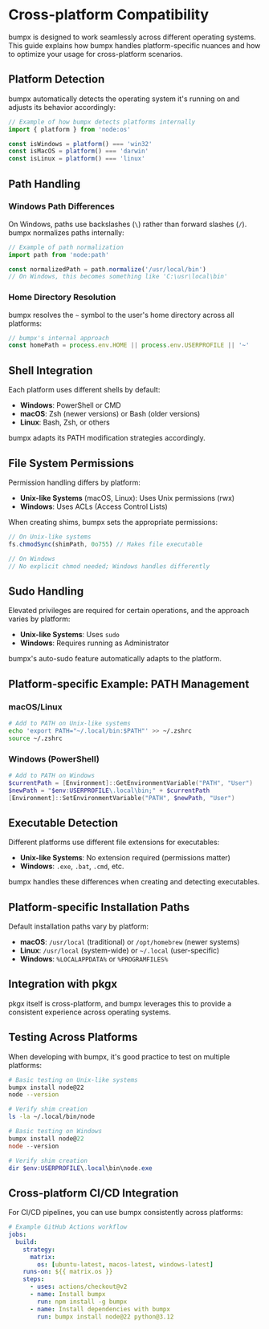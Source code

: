 # Cross-platform Compatibility

bumpx is designed to work seamlessly across different operating systems. This guide explains how bumpx handles platform-specific nuances and how to optimize your usage for cross-platform scenarios.

## Platform Detection

bumpx automatically detects the operating system it's running on and adjusts its behavior accordingly:

```typescript
// Example of how bumpx detects platforms internally
import { platform } from 'node:os'

const isWindows = platform() === 'win32'
const isMacOS = platform() === 'darwin'
const isLinux = platform() === 'linux'
```

## Path Handling

### Windows Path Differences

On Windows, paths use backslashes (`\`) rather than forward slashes (`/`). bumpx normalizes paths internally:

```typescript
// Example of path normalization
import path from 'node:path'

const normalizedPath = path.normalize('/usr/local/bin')
// On Windows, this becomes something like 'C:\usr\local\bin'
```

### Home Directory Resolution

bumpx resolves the `~` symbol to the user's home directory across all platforms:

```typescript
// bumpx's internal approach
const homePath = process.env.HOME || process.env.USERPROFILE || '~'
```

## Shell Integration

Each platform uses different shells by default:

- **Windows**: PowerShell or CMD
- **macOS**: Zsh (newer versions) or Bash (older versions)
- **Linux**: Bash, Zsh, or others

bumpx adapts its PATH modification strategies accordingly.

## File System Permissions

Permission handling differs by platform:

- **Unix-like Systems** (macOS, Linux): Uses Unix permissions (rwx)
- **Windows**: Uses ACLs (Access Control Lists)

When creating shims, bumpx sets the appropriate permissions:

```typescript
// On Unix-like systems
fs.chmodSync(shimPath, 0o755) // Makes file executable

// On Windows
// No explicit chmod needed; Windows handles differently
```

## Sudo Handling

Elevated privileges are required for certain operations, and the approach varies by platform:

- **Unix-like Systems**: Uses `sudo`
- **Windows**: Requires running as Administrator

bumpx's auto-sudo feature automatically adapts to the platform.

## Platform-specific Example: PATH Management

### macOS/Linux

```bash
# Add to PATH on Unix-like systems
echo 'export PATH="~/.local/bin:$PATH"' >> ~/.zshrc
source ~/.zshrc
```

### Windows (PowerShell)

```powershell
# Add to PATH on Windows
$currentPath = [Environment]::GetEnvironmentVariable("PATH", "User")
$newPath = "$env:USERPROFILE\.local\bin;" + $currentPath
[Environment]::SetEnvironmentVariable("PATH", $newPath, "User")
```

## Executable Detection

Different platforms use different file extensions for executables:

- **Unix-like Systems**: No extension required (permissions matter)
- **Windows**: `.exe`, `.bat`, `.cmd`, etc.

bumpx handles these differences when creating and detecting executables.

## Platform-specific Installation Paths

Default installation paths vary by platform:

- **macOS**: `/usr/local` (traditional) or `/opt/homebrew` (newer systems)
- **Linux**: `/usr/local` (system-wide) or `~/.local` (user-specific)
- **Windows**: `%LOCALAPPDATA%` or `%PROGRAMFILES%`

## Integration with pkgx

pkgx itself is cross-platform, and bumpx leverages this to provide a consistent experience across operating systems.

## Testing Across Platforms

When developing with bumpx, it's good practice to test on multiple platforms:

```bash
# Basic testing on Unix-like systems
bumpx install node@22
node --version

# Verify shim creation
ls -la ~/.local/bin/node
```

```powershell
# Basic testing on Windows
bumpx install node@22
node --version

# Verify shim creation
dir $env:USERPROFILE\.local\bin\node.exe
```

## Cross-platform CI/CD Integration

For CI/CD pipelines, you can use bumpx consistently across platforms:

```yaml
# Example GitHub Actions workflow
jobs:
  build:
    strategy:
      matrix:
        os: [ubuntu-latest, macos-latest, windows-latest]
    runs-on: ${{ matrix.os }}
    steps:
      - uses: actions/checkout@v2
      - name: Install bumpx
        run: npm install -g bumpx
      - name: Install dependencies with bumpx
        run: bumpx install node@22 python@3.12
```

